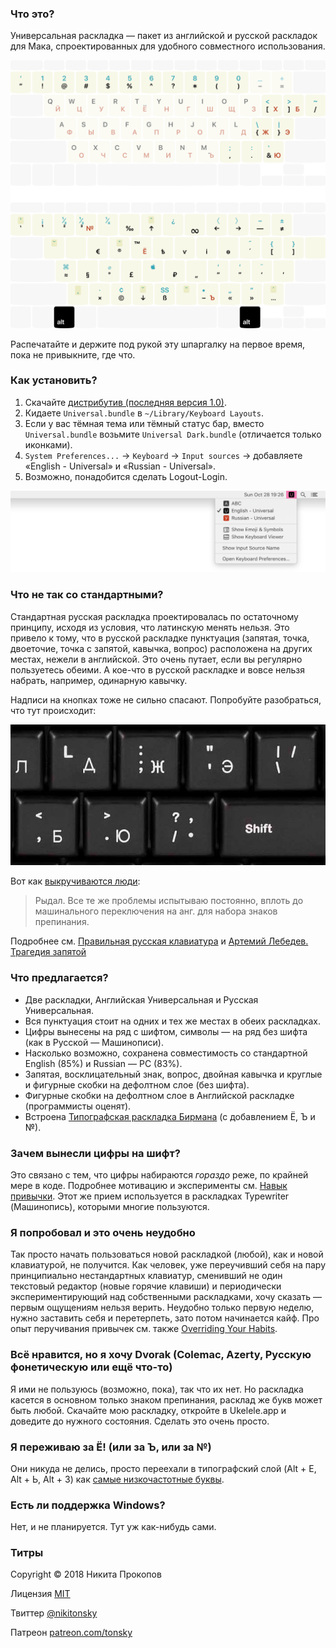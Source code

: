 ### Что это?

Универсальная раскладка — пакет из английской и русской раскладок для Мака, спроектированных для удобного совместного использования.

![](./Layout.png)

Распечатайте и держите под рукой эту шпаргалку на первое время, пока не привыкните, где что.

### Как установить?

1. Скачайте [дистрибутив (последняя версия 1.0)](https://github.com/tonsky/Universal-Layout/releases/download/1.0/UniversalLayout_1.0.zip).
2. Кидаете `Universal.bundle` в `~/Library/Keyboard Layouts`.
3. Если у вас тёмная тема или тёмный статус бар, вместо `Universal.bundle` возьмите `Universal Dark.bundle` (отличается только иконками).
4. `System Preferences...` → `Keyboard` → `Input sources` → добавляете «English - Universal» и «Russian - Universal».
5. Возможно, понадобится сделать Logout-Login.

![](./img/statusbar.png)

### Что не так со стандартными?

Стандартная русская раскладка проектировалась по остаточному принципу, исходя из условия, что латинскую менять нельзя. Это привело к тому, что в русской раскладке пунктуация (запятая, точка, двоеточие, точка с запятой, кавычка, вопрос) расположена на других местах, нежели в английской. Это очень путает, если вы регулярно пользуетесь обеими. А кое-что в русской раскладке и вовсе нельзя набрать, например, одинарную кавычку.

Надписи на кнопках тоже не сильно спасают. Попробуйте разобраться, что тут происходит:

![](./img/chaos.jpg)

Вот как [выкручиваются люди](https://twitter.com/Re_VKolesnikov/status/1055957736066899969):

> Рыдал. Все те же проблемы испытываю постоянно, вплоть до машинального переключения на анг. для набора знаков препинания.

Подробнее см. [Правильная русская клавиатура](https://tonsky.livejournal.com/318571.html) и [Артемий Лебедев. Трагедия запятой](https://www.artlebedev.ru/kovodstvo/sections/105/)

### Что предлагается?

- Две раскладки, Английская Универсальная и Русская Универсальная.
- Вся пунктуация стоит на одних и тех же местах в обеих раскладках.
- Цифры вынесены на ряд с шифтом, символы — на ряд без шифта (как в Русской — Машинописи).
- Насколько возможно, сохранена совместимость со стандартной English (85%) и Russian — PC (83%).
- Запятая, восклицательный знак, вопрос, двойная кавычка и круглые и фигурные скобки на дефолтном слое (без шифта).
- Фигурные скобки на дефолтном слое в Английской раскладке (программисты оценят).
- Встроена [Типографская раскладка Бирмана](https://ilyabirman.ru/projects/typography-layout/) (с добавлением Ё, Ъ и №).

### Зачем вынесли цифры на шифт?

Это связано с тем, что цифры набираются _гораздо_ реже, по крайней мере в коде. Подробнее мотивацию и эксперименты см. [Навык привычки](https://tonsky.livejournal.com/299326.html). Этот же прием используется в раскладках Typewriter (Машинопись), которыми многие пользуются.

### Я попробовал и это очень неудобно

Так просто начать пользоваться новой раскладкой (любой), как и новой клавиатурой, не получится. Как человек, уже переучивший себя на пару принципиально нестандартных клавиатур, сменивший не один текстовый редактор (новые горячие клавиши) и периодически экспериментирующий над собственными раскладками, хочу сказать — первым ощущениям нельзя верить. Неудобно только первую неделю, нужно заставить себя и перетерпеть, зато потом начинается кайф. Про опыт перучивания привычек см. также [Overriding Your Habits](http://tonsky.me/blog/cursor-keys/#important-overriding-your-habits).

### Всё нравится, но я хочу Dvorak (Colemac, Azerty, Русскую фонетическую или ещё что-то)

Я ими не пользуюсь (возможно, пока), так что их нет. Но раскладка касется в основном только знаком препинания, расклад же букв может быть любой. Скачайте мою раскладку, откройте в Ukelele.app и доведите до нужного состояния. Сделать это очень просто.

### Я переживаю за Ё! (или за Ъ, или за №)

Они никуда не делись, просто переехали в типографский слой (Alt + Е, Alt + Ь, Alt + 3) как [самые низкочастотные буквы](https://ru.wikipedia.org/wiki/%D0%A7%D0%B0%D1%81%D1%82%D0%BE%D1%82%D0%BD%D0%BE%D1%81%D1%82%D1%8C).

### Есть ли поддержка Windows?

Нет, и не планируется. Тут уж как-нибудь сами.

### Титры

Copyright © 2018 Никита Прокопов

Лицензия [MIT](https://github.com/tonsky/Universal-Layout/blob/master/LICENSE)

Твиттер [@nikitonsky](https://twitter.com/nikitonsky)

Патреон [patreon.com/tonsky](https://patreon.com/tonsky)